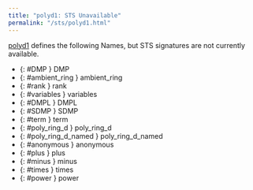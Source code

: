 ```yaml
---
title: "polyd1: STS Unavailable"
permalink: "/sts/polyd1.html"
---
```






[polyd1](/cd/polyd1)
defines the following Names, but STS signatures are not currently available.


 *  {: #DMP } DMP
 *  {: #ambient_ring } ambient_ring
 *  {: #rank } rank
 *  {: #variables } variables
 *  {: #DMPL } DMPL
 *  {: #SDMP } SDMP
 *  {: #term } term
 *  {: #poly_ring_d } poly_ring_d
 *  {: #poly_ring_d_named } poly_ring_d_named
 *  {: #anonymous } anonymous
 *  {: #plus } plus
 *  {: #minus } minus
 *  {: #times } times
 *  {: #power } power
